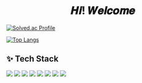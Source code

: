 <h1 align = "center"> 𝑯𝒊! 𝑾𝒆𝒍𝒄𝒐𝒎𝒆 </h1>



[![Solved.ac Profile](http://mazassumnida.wtf/api/v2/generate_badge?boj=sm021118)](https://solved.ac/sm021118/)

[![Top Langs](https://github-readme-stats.vercel.app/api/top-langs/?username=sm1118sm)](https://github.com/sm1118sm/github-readme-stats) 

<div><h2>✨ Tech Stack</h2>  <img src="https://img.shields.io/badge/JavaScript-F7DF1E?style=flat-square&logo=javascript&logoColor=black">  <img src="https://img.shields.io/badge/HTML5-E34F26?style=flat-square&logo=html5&logoColor=white">  <img src="https://img.shields.io/badge/CSS-1572B6?style=flat-square&logo=css3&logoColor=white">  <img src="https://img.shields.io/badge/Github-181717?style=flat-square&logo=github&logoColor=white">  <img src="https://img.shields.io/badge/Linux-FCC624?style=flat-square&logo=linux&logoColor=black">  <img src="https://img.shields.io/badge/c++-00599C?style=flat-square&logo=c%2B%2B&logoColor=white"/>  <img src="https://img.shields.io/badge/python-3776AB?style=flat-square&logo=python&logoColor=white"/>  <img src="https://img.shields.io/badge/c-A8B9CC?style=flat-square&logo=c&logoColor=white"/></div>
